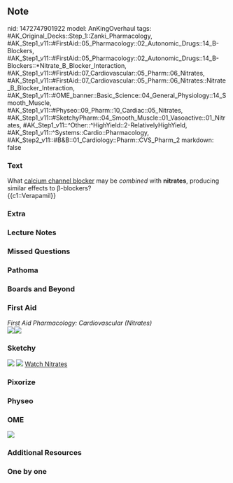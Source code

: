 ## Note
nid: 1472747901922
model: AnKingOverhaul
tags: #AK_Original_Decks::Step_1::Zanki_Pharmacology, #AK_Step1_v11::#FirstAid::05_Pharmacology::02_Autonomic_Drugs::14_B-Blockers, #AK_Step1_v11::#FirstAid::05_Pharmacology::02_Autonomic_Drugs::14_B-Blockers::*Nitrate_B_Blocker_Interaction, #AK_Step1_v11::#FirstAid::07_Cardiovascular::05_Pharm::06_Nitrates, #AK_Step1_v11::#FirstAid::07_Cardiovascular::05_Pharm::06_Nitrates::Nitrate_B_Blocker_Interaction, #AK_Step1_v11::#OME_banner::Basic_Science::04_General_Physiology::14_Smooth_Muscle, #AK_Step1_v11::#Physeo::09_Pharm::10_Cardiac::05_Nitrates, #AK_Step1_v11::#SketchyPharm::04_Smooth_Muscle::01_Vasoactive::01_Nitrates, #AK_Step1_v11::^Other::^HighYield::2-RelativelyHighYield, #AK_Step1_v11::^Systems::Cardio::Pharmacology, #AK_Step2_v11::#B&B::01_Cardiology::Pharm::CVS_Pharm_2
markdown: false

### Text
<div>
  What <u>calcium channel blocker</u> may be <i>combined</i> with
  <b>nitrates</b>, producing similar effects to β-blockers?
</div>
<div>
  {{c1::Verapamil}}
</div>

### Extra


### Lecture Notes


### Missed Questions


### Pathoma


### Boards and Beyond


### First Aid
<div>
  <i>First Aid Pharmacology: Cardiovascular (Nitrates)</i>
</div><img src="paste-367026430279683.jpg"><img src=
"paste-692091030077443.jpg">

### Sketchy
<img src="Screen%20Shot%202019-09-29%20at%206.02.07%20PM.png">
<img src="Screen%20Shot%202019-09-29%20at%206.02.14%20PM.png">
<a href=
"https://dashboard.sketchy.com/study/medical/courses/medical-pharmacology/units/medical-pharmacology-smooth-muscle/videos/medical-pharmacology-smooth-muscle-vasoactive-nitrates?utm_source=anki&utm_medium=partnership&utm_campaign=february_update&utm_content=medical">
Watch Nitrates</a>

### Pixorize


### Physeo


### OME
<div class="ome-widget">
  <a href=
  "https://onlinemeded.org/spa/general-physiology/smooth-muscle/acquire?ref=anki">
  <img src="_OME_AnkiFlashcards_Lesson_6.png"></a>
</div>

### Additional Resources


### One by one

